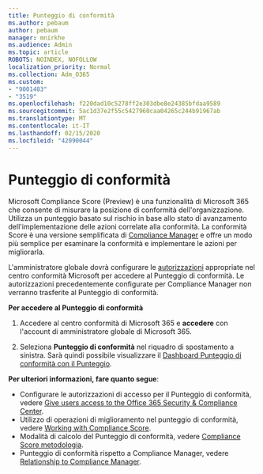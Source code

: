 ```yaml
---
title: Punteggio di conformità
ms.author: pebaum
author: pebaum
manager: mnirkhe
ms.audience: Admin
ms.topic: article
ROBOTS: NOINDEX, NOFOLLOW
localization_priority: Normal
ms.collection: Adm_O365
ms.custom:
- "9001483"
- "3519"
ms.openlocfilehash: f220dad10c5278ff2e303dbe8e24385bfdaa9589
ms.sourcegitcommit: 5ac1d37e2f55c5427960caa04265c244b91967ab
ms.translationtype: MT
ms.contentlocale: it-IT
ms.lasthandoff: 02/15/2020
ms.locfileid: "42090044"
---
```

# <a name="compliance-score"></a>Punteggio di conformità

Microsoft Compliance Score (Preview) è una funzionalità di Microsoft 365 che consente di misurare la posizione di conformità dell'organizzazione. Utilizza un punteggio basato sul rischio in base allo stato di avanzamento dell'implementazione delle azioni correlate alla conformità.   La conformità Score è una versione semplificata di [Compliance Manager](https://docs.microsoft.com/en-us/microsoft-365/compliance/compliance-manager-overview) e offre un modo più semplice per esaminare la conformità e implementare le azioni per migliorarla. 

L'amministratore globale dovrà configurare le [autorizzazioni](https://docs.microsoft.com/en-us/microsoft-365/security/office-365-security/permissions-in-the-security-and-compliance-center) appropriate nel centro conformità Microsoft per accedere al Punteggio di conformità.  Le autorizzazioni precedentemente configurate per Compliance Manager non verranno trasferite al Punteggio di conformità.

**Per accedere al Punteggio di conformità**

1. Accedere al centro conformità di Microsoft 365 e **accedere** con l'account di amministratore globale di Microsoft 365.

2. Seleziona **Punteggio di conformità** nel riquadro di spostamento a sinistra. Sarà quindi possibile visualizzare il [Dashboard Punteggio di conformità con il Punteggio](https://docs.microsoft.com/en-us/microsoft-365/compliance/compliance-score-setup#understand-the-compliance-score-dashboard).
 

**Per ulteriori informazioni, fare quanto segue**:

- Configurare le autorizzazioni di accesso per il Punteggio di conformità, vedere [Give users access to the Office 365 Security & Compliance Center](https://docs.microsoft.com/en-us/microsoft-365/security/office-365-security/grant-access-to-the-security-and-compliance-center).
- Utilizzo di operazioni di miglioramento nel punteggio di conformità, vedere [Working with Compliance Score](https://docs.microsoft.com/en-us/microsoft-365/compliance/working-with-compliance-score).
- Modalità di calcolo del Punteggio di conformità, vedere [Compliance Score metodologia](https://docs.microsoft.com/en-us/microsoft-365/compliance/compliance-score-methodology).
- Punteggio di conformità rispetto a Compliance Manager, vedere [Relationship to Compliance Manager](https://docs.microsoft.com/en-us/microsoft-365/compliance/compliance-score#relationship-to-compliance-manager).

